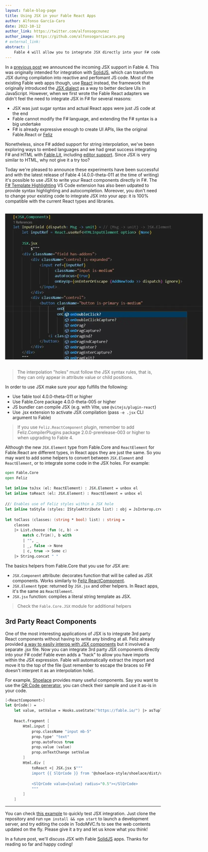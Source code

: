 ```yaml
---
layout: fable-blog-page
title: Using JSX in your Fable React Apps
author: Alfonso García-Caro
date: 2022-10-12
author_link: https://twitter.com/alfonsogcnunez
author_image: https://github.com/alfonsogarciacaro.png
# external_link:
abstract: |
    Fable 4 will allow you to integrate JSX directly into your F# code. You can take advantage of this to improve interop with 3rd party components, or if you just prefer the JSX syntax to declare your UIs.
---
```


In a [previous post](2022-06-06-Snake_Island_alpha.html) we announced the incoming JSX support in Fable 4. This was originally intended for integration with [SolidJS](https://www.solidjs.com/), which can transform JSX during compilation into reactive and perfomant JS code. Most of the existing Fable web apps though, use [React](https://reactjs.org/) instead, the framework that originally introduced the [JSX dialect](https://reactjs.org/docs/introducing-jsx.html) as a way to better declare UIs in JavaScript. However, when we first wrote the Fable React adapters we didn't feel the need to integrate JSX in F# for several reasons:

- JSX was just sugar syntax and actual React apps were just JS code at the end
- Fable cannot modify the F# language, and extending the F# syntax is a big undertake
- F# is already expressive enough to create UI APIs, like the original Fable.React or [Feliz](https://zaid-ajaj.github.io/Feliz/)

Nonetheless, since F# added support for string interpolation, we've been exploring ways to embed languages and we had great success integrating F# and HTML with [Fable.Lit](https://fable.io/Fable.Lit/), including [editor support](https://marketplace.visualstudio.com/items?itemName=alfonsogarciacaro.vscode-template-fsharp-highlight). Since JSX is very similar to HTML, why not give it a try too?

Today we're pleased to announce these experiments have been successful and with the latest release of Fable 4 (4.0.0-theta-011 at the time of writing) it's possible to use JSX to write your React components directly in F#. The [F# Template Highlighting](https://marketplace.visualstudio.com/items?itemName=alfonsogarciacaro.vscode-template-fsharp-highlight) VS Code extension has also been udpated to provide syntax highlighting and autocompletion. Moreover, you don't need to change your existing code to integrate JSX into your app: it is 100% compatible with the current React types and libraries.

<img src="./jsx-react.webp" style="max-width: 40rem; margin: 2rem auto; display: block;" />

> The interpolation "holes" must follow the JSX syntax rules, that is, they can only appear in attribute value or child positions.

In order to use JSX make sure your app fulfills the following:

- Use fable tool 4.0.0-theta-011 or higher
- Use Fable.Core package 4.0.0-theta-005 or higher
- JS bundler can compile JSX (e.g. with Vite, use `@vitejs/plugin-react`)
- Use .jsx extension to activate JSX compilation (pass `-e .jsx` CLI argument to Fable)

> If you use `Feliz.ReactComponent` plugin, remember to add Feliz.CompilerPlugins package 2.0.0-prerelease-003 or higher to when upgrading to Fable 4.

Although the new `JSX.Element` type from Fable.Core and `ReactElement` for Fable.React are different types, in React apps they are just the same. So you may want to add some helpers to convert between `JSX.Element` and `ReactElement`, or to integrate some code in the JSX holes. For example:

```fsharp
open Fable.Core
open Feliz

let inline toJsx (el: ReactElement) : JSX.Element = unbox el
let inline toReact (el: JSX.Element) : ReactElement = unbox el

/// Enables use of Feliz styles within a JSX hole
let inline toStyle (styles: IStyleAttribute list) : obj = JsInterop.createObj (unbox styles)

let toClass (classes: (string * bool) list) : string =
    classes
    |> List.choose (fun (c, b) ->
        match c.Trim(), b with
        | "", _
        | _, false -> None
        | c, true -> Some c)        
    |> String.concat " "
```

The basics helpers from Fable.Core that you use for JSX are:

- `JSX.Component` attribute: decorates function that will be called as JSX components. Works similarly to [Feliz ReactComponent](https://zaid-ajaj.github.io/Feliz/#/Feliz/React/StatelessComponents).
- `JSX.Element` type: returned by `JSX.jsx` and other helpers. In React apps, it's the same as `ReactElement`.
- `JSX.jsx` function: compiles a literal string template as JSX.

> Check the `Fable.Core.JSX` module for additional helpers

## 3rd Party React Components

One of the most interesting applications of JSX is to integrate 3rd party React components without having to write any binding at all. Feliz already provided [a way to easily interop with JSX components](https://zaid-ajaj.github.io/Feliz/#/Feliz/UsingJsx) but it involved a separate .jsx file. Now you can integrate 3rd party JSX components directly into your F# code! Fable even adds a "hack" to allow you have imports within the JSX expression. Fable will automatically extract the import and move it to the top of the file (just remember to escape the braces so F# doesn't interpret it as an interpolation hole).

For example, [Shoelace](https://shoelace.style/) provides many useful components. Say you want to use the [QR Code generator](https://shoelace.style/components/qr-code), you can check their sample and use it as-is in your code.

```fsharp
[<ReactComponent>]
let QrCode() =
    let value, setValue = Hooks.useState("https://fable.io/") |> asTuple

    React.fragment [
        Html.input [
            prop.className "input mb-5"
            prop.type' "text"
            prop.autoFocus true
            prop.value (value)
            prop.onTextChange setValue
        ]
        Html.div [
            toReact <| JSX.jsx $"""
            import {{ SlQrCode }} from "@shoelace-style/shoelace/dist/react"

            <SlQrCode value={value} radius="0.5"></SlQrCode>
            """
        ]
    ]
```

<hr />

You can check [this example](https://github.com/alfonsogarciacaro/fable-react-sample/tree/6cdfa0acda587d4b051c88234d790b4dfcdd9276) to quickly test JSX integration. Just clone the repository and run `npm install && npm start` to launch a development server, and try editing the code in TodoMVC.fs to see the web contents updated on the fly. Please give it a try and let us know what you think!

In a future post, we'll discuss JSX with Fable [SolidJS](https://www.solidjs.com/) apps. Thanks for reading so far and happy coding!
